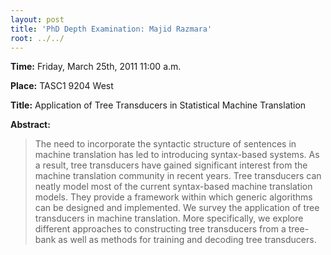 ```yaml
---
layout: post
title: 'PhD Depth Examination: Majid Razmara'
root: ../../
---
```


**Time:** Friday, March 25th, 2011 11:00 a.m.

**Place:** TASC1 9204 West

**Title:** Application of Tree Transducers in Statistical Machine Translation

**Abstract:**



> The need to incorporate the syntactic structure of sentences in machine translation has led to introducing syntax-based systems. As a result, tree transducers have gained significant interest from the machine translation
community in recent years. Tree transducers can neatly model most of the current syntax-based machine translation models. They provide a framework within which generic algorithms can be designed and implemented. We survey the application of tree transducers in machine translation. More specifically, we explore different approaches to constructing tree transducers from a tree-bank as well as methods for training and decoding tree transducers.

